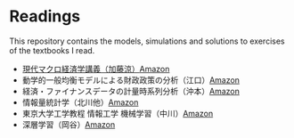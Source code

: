 # Readings
This repository contains the models, simulations and solutions to exercises of the textbooks I read.


* [現代マクロ経済学講義（加藤涼）](./macro_lecture)[Amazon](http://www.amazon.co.jp/%E7%8F%BE%E4%BB%A3%E3%83%9E%E3%82%AF%E3%83%AD%E7%B5%8C%E6%B8%88%E5%AD%A6%E8%AC%9B%E7%BE%A9%E2%80%95%E5%8B%95%E5%AD%A6%E7%9A%84%E4%B8%80%E8%88%AC%E5%9D%87%E8%A1%A1%E3%83%A2%E3%83%87%E3%83%AB%E5%85%A5%E9%96%80-%E5%8A%A0%E8%97%A4-%E6%B6%BC/dp/4492313702)
* 動学的一般均衡モデルによる財政政策の分析（江口）[Amazon](http://www.amazon.co.jp/%E5%8B%95%E5%AD%A6%E7%9A%84%E4%B8%80%E8%88%AC%E5%9D%87%E8%A1%A1%E3%83%A2%E3%83%87%E3%83%AB%E3%81%AB%E3%82%88%E3%82%8B%E8%B2%A1%E6%94%BF%E6%94%BF%E7%AD%96%E3%81%AE%E5%88%86%E6%9E%90-%E6%B1%9F%E5%8F%A3-%E5%85%81%E5%B4%87/dp/4943852343/ref=sr_1_3?s=books&ie=UTF8&qid=1460399362&sr=1-3&keywords=DSGE)
* 経済・ファイナンスデータの計量時系列分析（沖本）[Amazon](http://www.amazon.co.jp/%E7%B5%8C%E6%B8%88%E3%83%BB%E3%83%95%E3%82%A1%E3%82%A4%E3%83%8A%E3%83%B3%E3%82%B9%E3%83%87%E3%83%BC%E3%82%BF%E3%81%AE%E8%A8%88%E9%87%8F%E6%99%82%E7%B3%BB%E5%88%97%E5%88%86%E6%9E%90-%E7%B5%B1%E8%A8%88%E3%83%A9%E3%82%A4%E3%83%96%E3%83%A9%E3%83%AA%E3%83%BC-%E6%B2%96%E6%9C%AC-%E7%AB%9C%E7%BE%A9/dp/4254127928/ref=pd_sim_14_2?ie=UTF8&dpID=41hiQF5HBQL&dpSrc=sims&preST=_AC_UL160_SR112%2C160_&refRID=16JS492D7K4E14984XZ7)
* 情報量統計学（北川他）[Amazon](http://www.amazon.co.jp/%E6%83%85%E5%A0%B1%E9%87%8F%E7%B5%B1%E8%A8%88%E5%AD%A6-%E6%83%85%E5%A0%B1%E7%A7%91%E5%AD%A6%E8%AC%9B%E5%BA%A7-%E3%83%BB5%E3%83%BB4/dp/4320021711/ref=sr_1_1?s=books&ie=UTF8&qid=1460399148&sr=1-1&keywords=%E6%83%85%E5%A0%B1%E9%87%8F%E7%B5%B1%E8%A8%88%E5%AD%A6)
* 東京大学工学教程 情報工学 機械学習（中川）[Amazon](http://www.amazon.co.jp/%E6%9D%B1%E4%BA%AC%E5%A4%A7%E5%AD%A6%E5%B7%A5%E5%AD%A6%E6%95%99%E7%A8%8B-%E6%83%85%E5%A0%B1%E5%B7%A5%E5%AD%A6-%E6%A9%9F%E6%A2%B0%E5%AD%A6%E7%BF%92-%E4%B8%AD%E5%B7%9D-%E8%A3%95%E5%BF%97/dp/4621089919/ref=sr_1_6?s=books&ie=UTF8&qid=1460399287&sr=1-6&keywords=%E6%A9%9F%E6%A2%B0%E5%AD%A6%E7%BF%92%E3%80%80%E5%B7%A5%E5%AD%A6)
* 深層学習（岡谷）[Amazon](http://www.amazon.co.jp/%E6%B7%B1%E5%B1%A4%E5%AD%A6%E7%BF%92-%E6%A9%9F%E6%A2%B0%E5%AD%A6%E7%BF%92%E3%83%97%E3%83%AD%E3%83%95%E3%82%A7%E3%83%83%E3%82%B7%E3%83%A7%E3%83%8A%E3%83%AB%E3%82%B7%E3%83%AA%E3%83%BC%E3%82%BA-%E5%B2%A1%E8%B0%B7-%E8%B2%B4%E4%B9%8B/dp/4061529021/ref=pd_sim_14_10?ie=UTF8&dpID=41j86wF23xL&dpSrc=sims&preST=_AC_UL160_SR112%2C160_&refRID=0ENS752R46033JS18SDM)